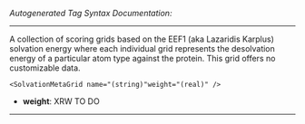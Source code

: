 _Autogenerated Tag Syntax Documentation:_

---
A collection of scoring grids based on the EEF1 (aka Lazaridis Karplus) solvation energy where each individual grid represents the desolvation energy of a particular atom type against the protein. This grid offers no customizable data.

```
<SolvationMetaGrid name="(string)"weight="(real)" />
```

-   **weight**: XRW TO DO

---
